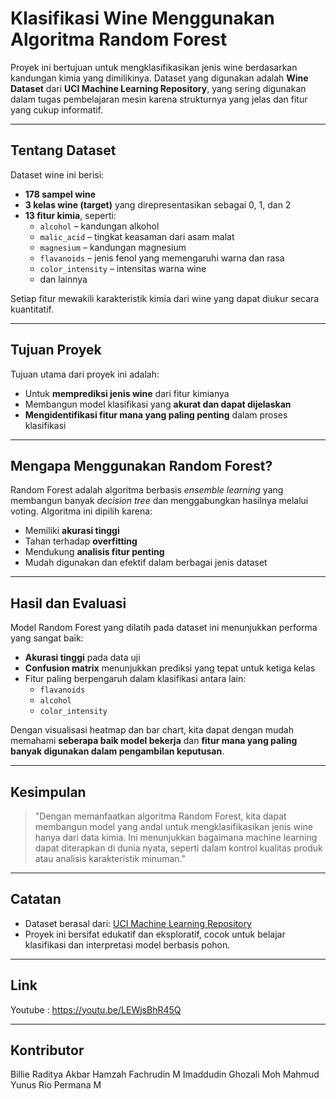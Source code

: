 # Klasifikasi Wine Menggunakan Algoritma Random Forest

Proyek ini bertujuan untuk mengklasifikasikan jenis wine berdasarkan kandungan kimia yang dimilikinya. Dataset yang digunakan adalah **Wine Dataset** dari **UCI Machine Learning Repository**, yang sering digunakan dalam tugas pembelajaran mesin karena strukturnya yang jelas dan fitur yang cukup informatif.

---

## Tentang Dataset

Dataset wine ini berisi:
- **178 sampel wine**
- **3 kelas wine (target)** yang direpresentasikan sebagai 0, 1, dan 2
- **13 fitur kimia**, seperti:
  - `alcohol` – kandungan alkohol
  - `malic_acid` – tingkat keasaman dari asam malat
  - `magnesium` – kandungan magnesium
  - `flavanoids` – jenis fenol yang memengaruhi warna dan rasa
  - `color_intensity` – intensitas warna wine
  - dan lainnya

Setiap fitur mewakili karakteristik kimia dari wine yang dapat diukur secara kuantitatif.

---

## Tujuan Proyek

Tujuan utama dari proyek ini adalah:
- Untuk **memprediksi jenis wine** dari fitur kimianya
- Membangun model klasifikasi yang **akurat dan dapat dijelaskan**
- **Mengidentifikasi fitur mana yang paling penting** dalam proses klasifikasi

---

## Mengapa Menggunakan Random Forest?

Random Forest adalah algoritma berbasis *ensemble learning* yang membangun banyak *decision tree* dan menggabungkan hasilnya melalui voting. Algoritma ini dipilih karena:

- Memiliki **akurasi tinggi**
- Tahan terhadap **overfitting**
- Mendukung **analisis fitur penting**
- Mudah digunakan dan efektif dalam berbagai jenis dataset

---

## Hasil dan Evaluasi

Model Random Forest yang dilatih pada dataset ini menunjukkan performa yang sangat baik:

- **Akurasi tinggi** pada data uji
- **Confusion matrix** menunjukkan prediksi yang tepat untuk ketiga kelas
- Fitur paling berpengaruh dalam klasifikasi antara lain:
  - `flavanoids`
  - `alcohol`
  - `color_intensity`

Dengan visualisasi heatmap dan bar chart, kita dapat dengan mudah memahami **seberapa baik model bekerja** dan **fitur mana yang paling banyak digunakan dalam pengambilan keputusan**.

---

## Kesimpulan

> "Dengan memanfaatkan algoritma Random Forest, kita dapat membangun model yang andal untuk mengklasifikasikan jenis wine hanya dari data kimia. Ini menunjukkan bagaimana machine learning dapat diterapkan di dunia nyata, seperti dalam kontrol kualitas produk atau analisis karakteristik minuman."

---

## Catatan

- Dataset berasal dari: [UCI Machine Learning Repository](https://archive.ics.uci.edu/ml/datasets/wine)
- Proyek ini bersifat edukatif dan eksploratif, cocok untuk belajar klasifikasi dan interpretasi model berbasis pohon.

---

## Link
Youtube : https://youtu.be/LEWjsBhR45Q

---

## Kontributor
Billie Raditya Akbar 
Hamzah Fachrudin M
Imaddudin Ghozali
Moh Mahmud Yunus
Rio Permana M

